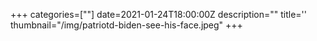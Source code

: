 +++
categories=[""]
date=2021-01-24T18:00:00Z
description=""
title=''
thumbnail="/img/patriotd-biden-see-his-face.jpeg"
+++
